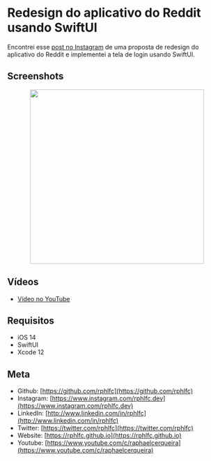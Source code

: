 # Redesign do aplicativo do Reddit usando SwiftUI
Encontrei esse [post no Instagram](https://www.instagram.com/p/CF1YrVTgRBn/) de uma proposta de redesign do aplicativo do Reddit e implementei a tela de login usando SwiftUI.

## Screenshots
<p align="center">
    <img src="https://user-images.githubusercontent.com/16376748/118900954-88ae9b80-b8e8-11eb-801c-9aff5b4be647.png" width="400">
</p>

## Vídeos
- [Vídeo no YouTube](https://youtu.be/EqpeVoJ61jk)

## Requisitos
- iOS 14
- SwiftUI
- Xcode 12

## Meta
- Github: [https://github.com/rphlfc](https://github.com/rphlfc)
- Instagram: [https://www.instagram.com/rphlfc.dev](https://www.instagram.com/rphlfc.dev)
- LinkedIn: [http://www.linkedin.com/in/rphlfc](http://www.linkedin.com/in/rphlfc)
- Twitter: [https://twitter.com/rphlfc](https://twitter.com/rphlfc)
- Website: [https://rphlfc.github.io](https://rphlfc.github.io)
- Youtube: [https://www.youtube.com/c/raphaelcerqueira](https://www.youtube.com/c/raphaelcerqueira)


